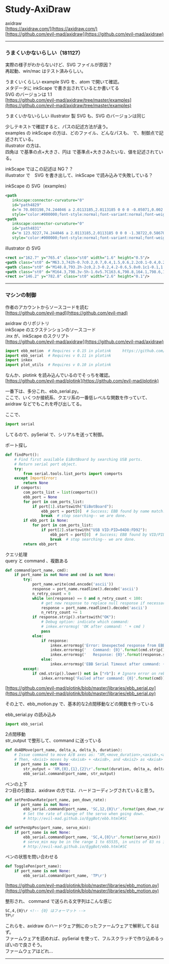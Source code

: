 # Study-AxiDraw  

axidraw  
[https://axidraw.com/](https://axidraw.com/)  
[https://github.com/evil-mad/axidraw](https://github.com/evil-mad/axidraw)  


---  


### うまくいかないらしい（181127）  

実際の様子がわからないけど、SVG ファイルが原因？  
再起動、win/mac はテスト済みらしい。  

うまくいくらしい example SVG を、atom で開いて確認。  
メタデータに inkScape で書き出されているとか書いてる  
SVG のバージョンは 1.1  
[https://github.com/evil-mad/axidraw/tree/master/examples](https://github.com/evil-mad/axidraw/tree/master/examples)  


うまくいかないらしい illustrator 製 SVG も、SVG のバージョンは同じ  


少しテキストで確認すると、パスの記述方法が違う。  
examples の inkScape の方は、どのファイル、どんなパスも、 <path > で、制御点で記述されている。  
illustrator の方は、  
四角は <rect > で基準の点+大きさ、円は <circle >で基準点+大きさみたいな、値を記述されている。  

inkScape ではこの記述は NG？？  
illustrator で　SVG を書き出して、inkScape で読み込みで失敗している？  


inkScape の SVG（examples）  
```xml
<path
   inkscape:connector-curvature="0"
   id="path4829"
   d="m 70.003198,74.244046 a 2.0113185,2.0113185 0 0 0 -0.05071,0.002 2.0113185,2.0113185 0 0 0 -0.141206,0.0051 2.0113185,2.0113185 0 0 0 -0.009,0 2.0113185,2.0113185 0 0 0 -0.0099,10e-4 2.0113185,2.0113185 0 0 0 -1.764106,1.425999 L 56.742603,100.39254 a 2.0113879,2.0113879 0 1 0 3.65947,1.67063 l 2.81421,-6.162429 13.390874,0 2.775429,6.154469 a 2.0113185,2.0113185 0 1 0 3.666435,-1.65372 L 71.907522,75.698084 A 2.0113185,2.0113185 0 0 0 70.110607,74.2512 2.0113185,2.0113185 0 0 0 70.044977,74.2471 2.0113185,2.0113185 0 0 0 70.003227,74.244 Z m -0.05071,6.90327 4.840841,10.731796 -9.741348,0 4.900507,-10.731796 z"
   style="color:#000000;font-style:normal;font-variant:normal;font-weight:normal;font-stretch:normal;font-size:medium;line-height:normal;font-family:sans-serif;text-indent:0;text-align:start;text-decoration:none;text-decoration-line:none;text-decoration-style:solid;text-decoration-color:#000000;letter-spacing:normal;word-spacing:normal;text-transform:none;direction:ltr;block-progression:tb;writing-mode:lr-tb;baseline-shift:baseline;text-anchor:start;white-space:normal;clip-rule:nonzero;display:inline;overflow:visible;visibility:visible;opacity:1;isolation:auto;mix-blend-mode:normal;color-interpolation:sRGB;color-interpolation-filters:linearRGB;solid-color:#000000;solid-opacity:1;fill:none;fill-opacity:1;fill-rule:nonzero;stroke:#000000;stroke-width:0.71644276;stroke-linecap:round;stroke-linejoin:round;stroke-miterlimit:4;stroke-dasharray:none;stroke-dashoffset:0;stroke-opacity:1;color-rendering:auto;image-rendering:auto;shape-rendering:auto;text-rendering:auto;enable-background:accumulate" />
<path
   inkscape:connector-curvature="0"
   id="path4831"
   d="m 123.9227,74.244046 a 2.0113185,2.0113185 0 0 0 -1.38722,0.586707 2.0113185,2.0113185 0 0 0 -0.0398,0.0388 2.0113185,2.0113185 0 0 0 -0.0159,0.01792 2.0113185,2.0113185 0 0 0 -0.53798,1.716369 l 0,24.295698 a 2.0113185,2.0113185 0 0 0 0.56284,1.74819 2.0113185,2.0113185 0 0 0 0.0388,0.0398 2.0113185,2.0113185 0 0 0 0.007,0.007 2.0113185,2.0113185 0 0 0 1.72333,0.54197 l 6.30861,0 a 2.0113185,2.0113185 0 0 0 0.002,0 c 3.32305,-0.004 6.88782,-0.89287 9.73738,-3.21795 2.84955,-2.325084 4.81547,-6.107517 4.94724,-11.190222 0.13398,-5.16765 -2.02294,-9.01229 -4.91642,-11.321486 -2.89348,-2.309195 -6.37111,-3.211978 -9.25607,-3.211978 -2.91131,-0.04827 -4.08585,-0.01186 -6.80284,-0.02088 a 2.0113185,2.0113185 0 0 0 -0.37092,-0.02984 z m 2.04155,4.056246 c 1.59947,-0.0046 2.92626,-0.02052 5.0984,0.01588 a 2.0113185,2.0113185 0 0 0 0.0338,0.001 c 1.99542,0 4.71903,0.715122 6.74616,2.332911 2.02712,1.617789 3.51126,4.009348 3.40589,8.073705 -0.10758,4.149311 -1.52072,6.587992 -3.46954,8.178119 -1.94807,1.589521 -4.60017,2.308702 -7.19662,2.312032 l -4.6181,0 0,-20.913671 z"
   style="color:#000000;font-style:normal;font-variant:normal;font-weight:normal;font-stretch:normal;font-size:medium;line-height:normal;font-family:sans-serif;text-indent:0;text-align:start;text-decoration:none;text-decoration-line:none;text-decoration-style:solid;text-decoration-color:#000000;letter-spacing:normal;word-spacing:normal;text-transform:none;direction:ltr;block-progression:tb;writing-mode:lr-tb;baseline-shift:baseline;text-anchor:start;white-space:normal;clip-rule:nonzero;display:inline;overflow:visible;visibility:visible;opacity:1;isolation:auto;mix-blend-mode:normal;color-interpolation:sRGB;color-interpolation-filters:linearRGB;solid-color:#000000;solid-opacity:1;fill:none;fill-opacity:1;fill-rule:nonzero;stroke:#000000;stroke-width:0.71644276;stroke-linecap:round;stroke-linejoin:round;stroke-miterlimit:4;stroke-dasharray:none;stroke-dashoffset:0;stroke-opacity:1;color-rendering:auto;image-rendering:auto;shape-rendering:auto;text-rendering:auto;enable-background:accumulate" />
```

illustrator の SVG  
```xml
<rect x="162.7" y="765.4" class="st0" width="1.6" height="0.5"/>
<path class="st0" d="M63.3,742h-0.7c0.2,0.7,0.4,1.5,0.6,2.2c0.1-0.4,0.2-0.9,0.3-1.4C63.4,742.6,63.3,742.3,63.3,742z"/>
<path class="st0" d="M148.8,793.2h-2c0,2.3-0.2,4.2-0.6,5.8v0.1c1-0.1,1.9-0.2,2.6-0.4V793.2z"/>
<path class="st0" d="M164.3,798.3v-5h-1.6v5.7C163.6,798.8,164.1,798.6,164.3,798.3z"/>
<rect x="146.2" y="782.8" class="st0" width="2.6" height="0.1"/>
```



---  



### マシンの制御  


作者のアカウントからソースコードを読む  
[https://github.com/evil-mad](https://github.com/evil-mad)  


axidraw のリポジトリ  
inkScape のエクステンションのソースコード  
.inx が、inkScape のスクリプト  
[https://github.com/evil-mad/axidraw](https://github.com/evil-mad/axidraw)  

```python
import ebb_motion  # Requires v 0.15 in plotink     https://github.com/evil-mad/plotink
import ebb_serial  # Requires v 0.11 in plotink
import inkex
import plot_utils  # Requires v 0.10 in plotink
```


なんか、plotink を読み込んでいるのでそっちを確認。  
[https://github.com/evil-mad/plotink](https://github.com/evil-mad/plotink)  



一番下は、多分これ、ebb_serial.py。  
ここで、いくつか接続系、クエリ系の一番低レベルな関数を作っていて、axidraw などでもこれを呼び出してる。  

ここで、
```python
import serial
```
してるので、pySerial で、シリアルを送って制御。  

ポート探し  
```python
def findPort():
    # Find first available EiBotBoard by searching USB ports.
    # Return serial port object.
    try:
        from serial.tools.list_ports import comports
    except ImportError:
        return None
    if comports:
        com_ports_list = list(comports())
        ebb_port = None
        for port in com_ports_list:
            if port[1].startswith("EiBotBoard"):
                ebb_port = port[0]  # Success; EBB found by name match.
                break  # stop searching-- we are done.
        if ebb_port is None:
            for port in com_ports_list:
                if port[2].startswith("USB VID:PID=04D8:FD92"):
                    ebb_port = port[0]  # Success; EBB found by VID/PID match.
                    break  # stop searching-- we are done.
        return ebb_port
```

クエリ処理  
query と command 、複数ある  
```python
def command(port_name, cmd):
    if port_name is not None and cmd is not None:
        try:
            port_name.write(cmd.encode('ascii'))
            response = port_name.readline().decode('ascii')
            n_retry_count = 0
            while len(response) == 0 and n_retry_count < 100:
                # get new response to replace null response if necessary
                response = port_name.readline().decode('ascii')
                n_retry_count += 1
            if response.strip().startswith("OK"):
                # Debug option: indicate which command:
                # inkex.errormsg( 'OK after command: ' + cmd )
                pass
            else:
                if response:
                    inkex.errormsg('Error: Unexpected response from EBB.')
                    inkex.errormsg('   Command: {0}'.format(cmd.strip()))
                    inkex.errormsg('   Response: {0}'.format(response.strip()))
                else:
                    inkex.errormsg('EBB Serial Timeout after command: {0}'.format(cmd))
        except:
            if cmd.strip().lower() not in ["rb"]: # Ignore error on reboot (RB) command
	            inkex.errormsg('Failed after command: {0}'.format(cmd))

```

[https://github.com/evil-mad/plotink/blob/master/libraries/ebb_serial.py](https://github.com/evil-mad/plotink/blob/master/libraries/ebb_serial.py)  



その上で、ebb_motion.py で、基本的な2点間移動などの関数を作っている  

ebb_serial.py の読み込み  
```python
import ebb_serial
```

2点間移動  
str_output で整形して、command に送っている  
```python
def doABMove(port_name, delta_a, delta_b, duration):
    # Issue command to move A/B axes as: "XM,<move_duration>,<axisA>,<axisB><CR>"
    # Then, <Axis1> moves by <AxisA> + <AxisB>, and <Axis2> as <AxisA> - <AxisB>
    if port_name is not None:
        str_output = 'XM,{0},{1},{2}\r'.format(duration, delta_a, delta_b)
        ebb_serial.command(port_name, str_output)

```

ペンの上下  
2つ目の引数は、axidraw の方では、ハードコーディングされていると思う。
```python
def setPenDownRate(port_name, pen_down_rate):
    if port_name is not None:
        ebb_serial.command(port_name, 'SC,12,{0}\r'.format(pen_down_rate))
        # Set the rate of change of the servo when going down.
        # http://evil-mad.github.io/EggBot/ebb.html#SC

def setPenUpPos(port_name, servo_min):
    if port_name is not None:
        ebb_serial.command(port_name, 'SC,4,{0}\r'.format(servo_min))
        # servo_min may be in the range 1 to 65535, in units of 83 ns intervals. This sets the "Pen Up" position.
        # http://evil-mad.github.io/EggBot/ebb.html#SC

```

ペンの状態を問い合わせる  
```python
def TogglePen(port_name):
    if port_name is not None:
        ebb_serial.command(port_name, 'TP\r')

```

[https://github.com/evil-mad/plotink/blob/master/libraries/ebb_motion.py](https://github.com/evil-mad/plotink/blob/master/libraries/ebb_motion.py)  


整形され、 command で送られる文字列はこんな感じ  
```xml
SC,4,{0}\r <!-- {0} はフォーマット -->
TP\r
```

これらを、axidraw のハードウェア側にのったファームウェアで解釈してるはず。  
ファームウェアを読めれば、pySerial を使って、フルスクラッチで作り込めるっぽいので良さそう。  
ファームウェアはどれ...  



---  

